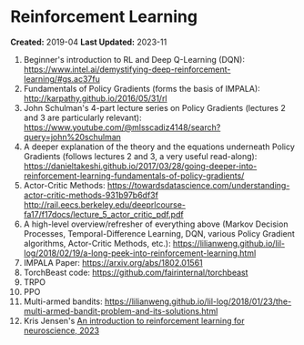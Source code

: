 # Reinforcement Learning

**Created:** 2019-04
**Last Updated:** 2023-11

1. Beginner's introduction to RL and Deep Q-Learning (DQN): <https://www.intel.ai/demystifying-deep-reinforcement-learning/#gs.ac37fu>
2. Fundamentals of Policy Gradients (forms the basis of IMPALA): <http://karpathy.github.io/2016/05/31/rl>
3. John Schulman's 4-part lecture series on Policy Gradients (lectures 2 and 3 are particularly relevant): <https://www.youtube.com/@mlsscadiz4148/search?query=john%20schulman>
4. A deeper explanation of the theory and the equations underneath Policy Gradients (follows lectures 2 and 3, a very useful read-along): <https://danieltakeshi.github.io/2017/03/28/going-deeper-into-reinforcement-learning-fundamentals-of-policy-gradients/>
5. Actor-Critic Methods:
    <https://towardsdatascience.com/understanding-actor-critic-methods-931b97b6df3f>
    <http://rail.eecs.berkeley.edu/deeprlcourse-fa17/f17docs/lecture_5_actor_critic_pdf.pdf>
6. A high-level overview/refresher of everything above (Markov Decision Processes, Temporal-Difference Learning, DQN, various Policy Gradient algorithms, Actor-Critic Methods, etc.): <https://lilianweng.github.io/lil-log/2018/02/19/a-long-peek-into-reinforcement-learning.html>
7. IMPALA Paper: <https://arxiv.org/abs/1802.01561>
8. TorchBeast code: <https://github.com/fairinternal/torchbeast>
9. TRPO
10. PPO
11. Multi-armed bandits: <https://lilianweng.github.io/lil-log/2018/01/23/the-multi-armed-bandit-problem-and-its-solutions.html>
12. Kris Jensen's [An introduction to reinforcement learning for neuroscience, 2023](https://arxiv.org/abs/2311.07315)
